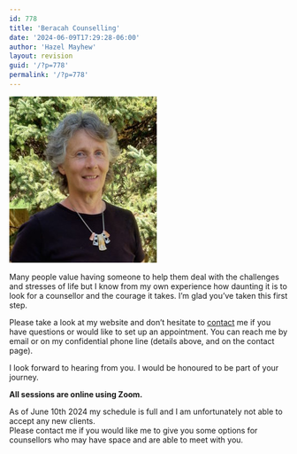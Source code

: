 ```yaml
---
id: 778
title: 'Beracah Counselling'
date: '2024-06-09T17:29:28-06:00'
author: 'Hazel Mayhew'
layout: revision
guid: '/?p=778'
permalink: '/?p=778'
---
```


![](/images/Lifespan-website-photo-267x300.jpg)

Many people value having someone to help them deal with the challenges and stresses of life but I know from my own experience how daunting it is to look for a counsellor and the courage it takes. I’m glad you’ve taken this first step.

Please take a look at my website and don’t hesitate to [contact](/contact) me if you have questions or would like to set up an appointment. You can reach me by email or on my confidential phone line (details above, and on the contact page).

I look forward to hearing from you. I would be honoured to be part of your journey.

**All sessions are online using Zoom.**

As of June 10th 2024 my schedule is full and I am unfortunately not able to accept any new clients.   
Please contact me if you would like me to give you some options for counsellors who may have space and are able to meet with you.